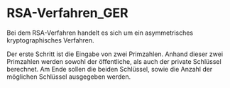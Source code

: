 # RSA-Verfahren_GER
Bei dem RSA-Verfahren handelt es sich um ein  asymmetrisches kryptographisches Verfahren.

Der erste Schritt ist die Eingabe von zwei Primzahlen. Anhand dieser zwei Primzahlen werden sowohl der öffentliche, als auch der private Schlüssel berechnet.
Am Ende sollen die beiden Schlüssel, sowie die Anzahl der möglichen Schlüssel ausgegeben werden.
